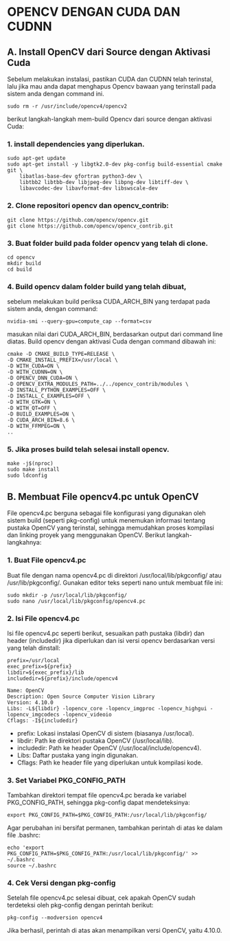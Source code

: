 # OPENCV DENGAN CUDA DAN CUDNN
## A. Install OpenCV dari Source dengan Aktivasi Cuda

Sebelum melakukan instalasi, pastikan CUDA dan CUDNN telah terinstal, lalu jika mau anda dapat menghapus Opencv bawaan yang terinstall pada sistem anda dengan command ini.
```{ .sh .copy }
sudo rm -r /usr/include/opencv4/opencv2
```
berikut langkah-langkah mem-build Opencv dari source dengan aktivasi Cuda:

### 1. install dependencies yang diperlukan.
```{ .sh .copy }
sudo apt-get update
sudo apt-get install -y libgtk2.0-dev pkg-config build-essential cmake git \
    libatlas-base-dev gfortran python3-dev \
    libtbb2 libtbb-dev libjpeg-dev libpng-dev libtiff-dev \
    libavcodec-dev libavformat-dev libswscale-dev
```

### 2. Clone repositori opencv dan opencv_contrib:
```{ .sh .copy }
git clone https://github.com/opencv/opencv.git
git clone https://github.com/opencv/opencv_contrib.git
```

### 3. Buat folder build pada folder opencv yang telah di clone.
```{ .sh .copy }
cd opencv
mkdir build
cd build
```

### 4. Build opencv dalam folder build yang telah dibuat, 
sebelum melakukan build periksa CUDA_ARCH_BIN yang terdapat pada sistem anda, dengan command:
```{ .sh .copy }
nvidia-smi --query-gpu=compute_cap --format=csv
```

masukan nilai dari CUDA_ARCH_BIN, berdasarkan output dari command line diatas. Build opencv dengan aktivasi Cuda dengan command dibawah ini: 

```{ .sh .copy }
cmake -D CMAKE_BUILD_TYPE=RELEASE \
-D CMAKE_INSTALL_PREFIX=/usr/local \
-D WITH_CUDA=ON \
-D WITH_CUDNN=ON \
-D OPENCV_DNN_CUDA=ON \
-D OPENCV_EXTRA_MODULES_PATH=../../opencv_contrib/modules \
-D INSTALL_PYTHON_EXAMPLES=OFF \
-D INSTALL_C_EXAMPLES=OFF \
-D WITH_GTK=ON \
-D WITH_QT=OFF \
-D BUILD_EXAMPLES=ON \
-D CUDA_ARCH_BIN=8.6 \
-D WITH_FFMPEG=ON \
..
```

### 5. Jika proses build telah selesai install opencv.
```{ .sh .copy }
make -j$(nproc)
sudo make install
sudo ldconfig
```


## B. Membuat File opencv4.pc untuk OpenCV
File opencv4.pc berguna sebagai file konfigurasi yang digunakan oleh sistem build (seperti pkg-config) untuk menemukan informasi tentang pustaka OpenCV yang terinstal, sehingga memudahkan proses kompilasi dan linking proyek yang menggunakan OpenCV. Berikut langkah-langkahnya:

### 1. Buat File opencv4.pc
Buat file dengan nama opencv4.pc di direktori /usr/local/lib/pkgconfig/ atau /usr/lib/pkgconfig/. Gunakan editor teks seperti nano untuk membuat file ini:
```{ .sh .copy }
sudo mkdir -p /usr/local/lib/pkgconfig/
sudo nano /usr/local/lib/pkgconfig/opencv4.pc
```

### 2.  Isi File opencv4.pc
Isi file opencv4.pc seperti berikut, sesuaikan path pustaka (libdir) dan header (includedir) jika diperlukan dan isi versi opencv berdasarkan versi yang telah dinstall:
```{ .sh .copy }
prefix=/usr/local
exec_prefix=${prefix}
libdir=${exec_prefix}/lib
includedir=${prefix}/include/opencv4

Name: OpenCV
Description: Open Source Computer Vision Library
Version: 4.10.0
Libs: -L${libdir} -lopencv_core -lopencv_imgproc -lopencv_highgui -lopencv_imgcodecs -lopencv_videoio
Cflags: -I${includedir}

```
- prefix: Lokasi instalasi OpenCV di sistem (biasanya /usr/local).              
- libdir: Path ke direktori pustaka OpenCV (/usr/local/lib).                
- includedir: Path ke header OpenCV (/usr/local/include/opencv4).           
- Libs: Daftar pustaka yang ingin digunakan.            
- Cflags: Path ke header file yang diperlukan untuk kompilasi kode.         

### 3. Set Variabel PKG_CONFIG_PATH
Tambahkan direktori tempat file opencv4.pc berada ke variabel PKG_CONFIG_PATH, sehingga pkg-config dapat mendeteksinya:
```{ .sh .copy }
export PKG_CONFIG_PATH=$PKG_CONFIG_PATH:/usr/local/lib/pkgconfig/
```

Agar perubahan ini bersifat permanen, tambahkan perintah di atas ke dalam file .bashrc:
```{ .sh .copy }
echo 'export PKG_CONFIG_PATH=$PKG_CONFIG_PATH:/usr/local/lib/pkgconfig/' >> ~/.bashrc
source ~/.bashrc
```

### 4. Cek Versi dengan pkg-config
Setelah file opencv4.pc selesai dibuat, cek apakah OpenCV sudah terdeteksi oleh pkg-config dengan perintah berikut:
```{ .sh .copy }
pkg-config --modversion opencv4
```
Jika berhasil, perintah di atas akan menampilkan versi OpenCV, yaitu 4.10.0.